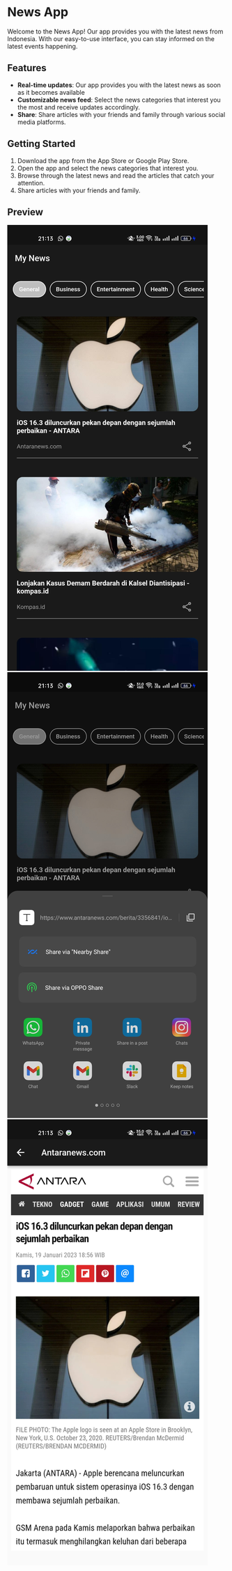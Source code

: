 # News App

Welcome to the News App! Our app provides you with the latest news from Indonesia. With our easy-to-use interface, you can stay informed on the latest events happening.

## Features

- **Real-time updates**: Our app provides you with the latest news as soon as it becomes available
- **Customizable news feed**: Select the news categories that interest you the most and receive updates accordingly.
- **Share**: Share articles with your friends and family through various social media platforms.

## Getting Started
1. Download the app from the App Store or Google Play Store.  
2. Open the app and select the news categories that interest you.
3. Browse through the latest news and read the articles that catch your attention.
4. Share articles with your friends and family.

## Preview
![example1](https://github.com/vinrawanzzz/fl_news_app/blob/main/assets/example1.jpg?raw=true)
![example2](https://github.com/vinrawanzzz/fl_news_app/blob/main/assets/example2.jpg?raw=true)
![example3](https://github.com/vinrawanzzz/fl_news_app/blob/main/assets/example3.jpg?raw=true)

